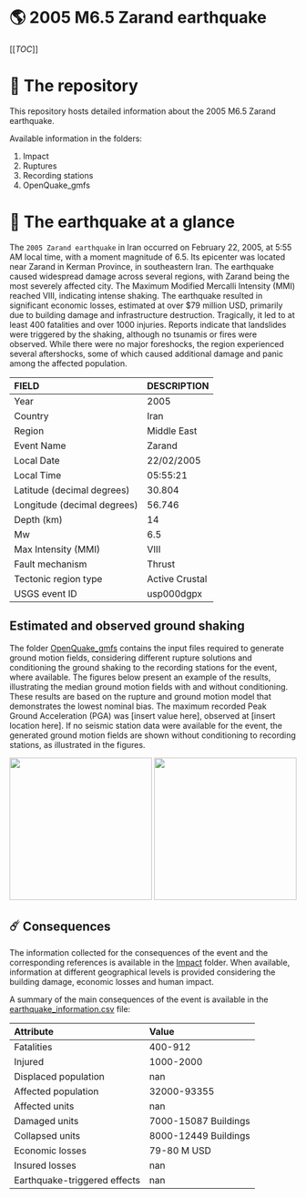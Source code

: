 # 🌎 2005 M6.5 Zarand earthquake
[[_TOC_]]

# 📂 The repository

This repository hosts detailed information about the 2005 M6.5 Zarand earthquake.

Available information in the folders:

1. Impact
2. Ruptures
3. Recording stations
4. OpenQuake_gmfs


# 🚀 The earthquake at a glance 

The `2005 Zarand earthquake` in Iran occurred on February 22, 2005, at 5:55 AM local time, with a moment magnitude of 6.5. Its epicenter was located near Zarand in Kerman Province, in southeastern Iran. The earthquake caused widespread damage across several regions, with Zarand being the most severely affected city. The Maximum Modified Mercalli Intensity (MMI) reached VIII, indicating intense shaking. The earthquake resulted in significant economic losses, estimated at over $79 million USD, primarily due to building damage and infrastructure destruction. Tragically, it led to at least 400 fatalities and over 1000 injuries. Reports indicate that landslides were triggered by the shaking, although no tsunamis or fires were observed. While there were no major foreshocks, the region experienced several aftershocks, some of which caused additional damage and panic among the affected population.

| FIELD | DESCRIPTION |
|:-------|:-------------|
| Year | 2005 |
| Country | Iran |
| Region | Middle East |
| Event Name | Zarand |
| Local Date | 22/02/2005 |
| Local Time | 05:55:21 |
| Latitude (decimal degrees) | 30.804 |
| Longitude (decimal degrees) | 56.746 |
| Depth (km) | 14 |
| Mw | 6.5 |
| Max Intensity (MMI) | VIII |
| Fault mechanism | Thrust |
| Tectonic region type | Active Crustal |
| USGS event ID | usp000dgpx |

## Estimated and observed ground shaking

The folder [OpenQuake_gmfs](./OpenQuake_gmfs/) contains the input files required to generate ground motion fields, considering different rupture solutions and conditioning the ground shaking to the recording stations for the event, where available. The figures below present an example of the results, illustrating the median ground motion fields with and without conditioning. These results are based on the rupture and ground motion model that demonstrates the lowest nominal bias. The maximum recorded Peak Ground Acceleration (PGA) was [insert value here], observed at [insert location here]. If no seismic station data were available for the event, the generated ground motion fields are shown without conditioning to recording stations, as illustrated in the figures.

<img src="./4_OpenQuake_gmfs/median_gmf_stations_none.png" height="250">
<img src="./4_OpenQuake_gmfs/median_gmf_stations_seismic.png" height="250">

## ☄️ Consequences

The information collected for the consequences of the event and the corresponding references is available in the [Impact](./Impact) folder. When available, information at different geographical levels is provided considering the building damage, economic losses and human impact.

A summary of the main consequences of the event is available in the [earthquake_information.csv](./earthquake_information.csv) file:

| Attribute | Value |
|:-------|:-------------|
| Fatalities | 400-912 |
| Injured | 1000-2000 |
| Displaced population | nan |
| Affected population | 32000-93355 |
| Affected units | nan |
| Damaged units | 7000-15087 Buildings |
| Collapsed units | 8000-12449 Buildings |
| Economic losses | 79-80 M USD |
| Insured losses | nan |
| Earthquake-triggered effects | nan |